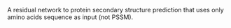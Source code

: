 A residual network to protein secondary structure prediction that uses only amino acids sequence as input (not PSSM).
